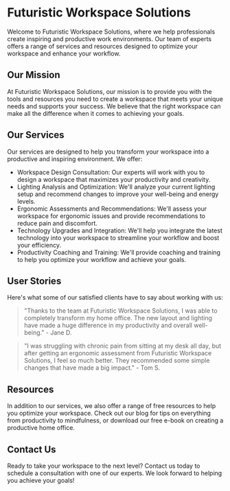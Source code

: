 <!--font:Poppins-->

# Futuristic Workspace Solutions

Welcome to Futuristic Workspace Solutions, where we help professionals create inspiring and productive work environments. Our team of experts offers a range of services and resources designed to optimize your workspace and enhance your workflow.

## Our Mission

At Futuristic Workspace Solutions, our mission is to provide you with the tools and resources you need to create a workspace that meets your unique needs and supports your success. We believe that the right workspace can make all the difference when it comes to achieving your goals.

## Our Services

Our services are designed to help you transform your workspace into a productive and inspiring environment. We offer:

- Workspace Design Consultation: Our experts will work with you to design a workspace that maximizes your productivity and creativity.
- Lighting Analysis and Optimization: We'll analyze your current lighting setup and recommend changes to improve your well-being and energy levels.
- Ergonomic Assessments and Recommendations: We'll assess your workspace for ergonomic issues and provide recommendations to reduce pain and discomfort.
- Technology Upgrades and Integration: We'll help you integrate the latest technology into your workspace to streamline your workflow and boost your efficiency.
- Productivity Coaching and Training: We'll provide coaching and training to help you optimize your workflow and achieve your goals.

## User Stories

Here's what some of our satisfied clients have to say about working with us:

> "Thanks to the team at Futuristic Workspace Solutions, I was able to completely transform my home office. The new layout and lighting have made a huge difference in my productivity and overall well-being." - Jane D.

> "I was struggling with chronic pain from sitting at my desk all day, but after getting an ergonomic assessment from Futuristic Workspace Solutions, I feel so much better. They recommended some simple changes that have made a big impact." - Tom S.

## Resources

In addition to our services, we also offer a range of free resources to help you optimize your workspace. Check out our blog for tips on everything from productivity to mindfulness, or download our free e-book on creating a productive home office.

## Contact Us

Ready to take your workspace to the next level? Contact us today to schedule a consultation with one of our experts. We look forward to helping you achieve your goals!

<!--

Write me content for website with wallpaper which alt text is:

"An abstract illustration of a virtual reality environment, with futuristic graphics and a minimalist color scheme."

The name/title of the page should not be 1:1 copy of the alt text but rather a real content of the website which is using this wallpaper.

- Use markdown format 
- Start with heading
- Heading should be short and concise
- The content should look like a real website 
- The website should not be about the wallpaper, wallpaper is just a related background
- Heading should be contain work "wallpaper" or "background"
- Include real sections like references, contact, user stories, etc. use things relevant to the page purpose.
- Feel free to use structure like headings, bullets, numbering, blockquotes, paragraphs, horizontal lines, etc.
- You can use formatting like bold or _italic_
- You can include UTF-8 emojis
- Links should be only #hash anchors (and you can refer to the document itself)
- Do not include images


---


# Futuristic Workspace Wallpaper

Welcome to our website, where we provide a range of tools and resources for professionals looking to optimize their workspace. Our mission is to help you create a productive and inspiring environment that fuels your creativity and enhances your workflow.

## About the Wallpaper

Our website features an abstract illustration of a virtual reality environment as the background. This wallpaper showcases futuristic graphics and a minimalist color scheme, creating a visually stunning backdrop for our content. The image represents our commitment to innovation and cutting-edge technology, which we believe are essential for staying ahead in today's fast-paced business world.

## Our Services

We offer a variety of services designed to help you create a workspace that meets your unique needs. Whether you're looking to redesign your office layout, improve your lighting, or upgrade your technology, we have the expertise and resources to help you achieve your goals.

Our services include:

- Workspace Design Consultation
- Lighting Analysis and Optimization
- Ergonomic Assessments and Recommendations
- Technology Upgrades and Integration
- Productivity Coaching and Training

## User Stories

Don't just take our word for it - hear from some of our satisfied clients about how our services have helped them transform their workspace:

> "After working with the team at Futuristic Workspace, I was able to completely revamp my home office. The new layout and lighting have made a huge difference in my productivity and overall well-being." - Jane D.

> "I was struggling with chronic pain from sitting at my desk all day, but after getting an ergonomic assessment from Futuristic Workspace, I feel so much better. They recommended some simple changes that have made a big impact." - Tom S.

## Resources

In addition to our services, we also provide a range of free resources to help you optimize your workspace. Check out our blog for tips on everything from desk organization to mindfulness practices, or download our free e-book on creating a productive home office.

## Contact Us

Ready to take your workspace to the next level? Contact us today to schedule a consultation with one of our experts. We look forward to helping you achieve your goals!


---


Heading should not include word "wallpaper". The website should not be about the wallpaper itself, wallpaper is just a related background, rewrite whole content.


---


# Welcome to Futuristic Workspace

At Futuristic Workspace, we're dedicated to helping professionals create inspiring and productive work environments. Our team of experts offers a range of services and resources designed to optimize your workspace and enhance your workflow.

## Our Mission

We believe that the right workspace can make all the difference when it comes to achieving your goals. That's why our mission is to provide you with the tools and resources you need to create a workspace that meets your unique needs and supports your success.

## Our Services

Our services are designed to help you transform your workspace into a productive and inspiring environment. We offer:

- Workspace Design Consultation: Our experts will work with you to design a workspace that maximizes your productivity and creativity.
- Lighting Analysis and Optimization: We'll analyze your current lighting setup and recommend changes to improve your well-being and energy levels.
- Ergonomic Assessments and Recommendations: We'll assess your workspace for ergonomic issues and provide recommendations to reduce pain and discomfort.
- Technology Upgrades and Integration: We'll help you integrate the latest technology into your workspace to streamline your workflow and boost your efficiency.
- Productivity Coaching and Training: We'll provide coaching and training to help you optimize your workflow and achieve your goals.

## User Stories

Here's what some of our satisfied clients have to say about working with us:

> "Thanks to the team at Futuristic Workspace, I was able to completely transform my home office. The new layout and lighting have made a huge difference in my productivity and overall well-being." - Jane D.

> "I was struggling with chronic pain from sitting at my desk all day, but after getting an ergonomic assessment from Futuristic Workspace, I feel so much better. They recommended some simple changes that have made a big impact." - Tom S.

## Resources

In addition to our services, we also offer a range of free resources to help you optimize your workspace. Check out our blog for tips on everything from productivity to mindfulness, or download our free e-book on creating a productive home office.

## Contact Us

Ready to take your workspace to the next level? Contact us today to schedule a consultation with one of our experts. We look forward to helping you achieve your goals!


---


Heading is too long, rewrite whole content.


---


# Futuristic Workspace Solutions

Welcome to Futuristic Workspace Solutions, where we help professionals create inspiring and productive work environments. Our team of experts offers a range of services and resources designed to optimize your workspace and enhance your workflow.

## Our Mission

At Futuristic Workspace Solutions, our mission is to provide you with the tools and resources you need to create a workspace that meets your unique needs and supports your success. We believe that the right workspace can make all the difference when it comes to achieving your goals.

## Our Services

Our services are designed to help you transform your workspace into a productive and inspiring environment. We offer:

- Workspace Design Consultation: Our experts will work with you to design a workspace that maximizes your productivity and creativity.
- Lighting Analysis and Optimization: We'll analyze your current lighting setup and recommend changes to improve your well-being and energy levels.
- Ergonomic Assessments and Recommendations: We'll assess your workspace for ergonomic issues and provide recommendations to reduce pain and discomfort.
- Technology Upgrades and Integration: We'll help you integrate the latest technology into your workspace to streamline your workflow and boost your efficiency.
- Productivity Coaching and Training: We'll provide coaching and training to help you optimize your workflow and achieve your goals.

## User Stories

Here's what some of our satisfied clients have to say about working with us:

> "Thanks to the team at Futuristic Workspace Solutions, I was able to completely transform my home office. The new layout and lighting have made a huge difference in my productivity and overall well-being." - Jane D.

> "I was struggling with chronic pain from sitting at my desk all day, but after getting an ergonomic assessment from Futuristic Workspace Solutions, I feel so much better. They recommended some simple changes that have made a big impact." - Tom S.

## Resources

In addition to our services, we also offer a range of free resources to help you optimize your workspace. Check out our blog for tips on everything from productivity to mindfulness, or download our free e-book on creating a productive home office.

## Contact Us

Ready to take your workspace to the next level? Contact us today to schedule a consultation with one of our experts. We look forward to helping you achieve your goals!


---


Write me a Google font which is best fitting for the website.

Pick from the list:
- Lato
- Lobster
- IBM Plex Sans
- Open Sans
- Futura
- Inter
- Montserrat
- Orbitron
- Playfair Display
- Raleway
- Alegreya
- Great Vibes
- Exo 2
- Poppins
- Roboto
- Dancing Script
- Barlow Condensed


Write just the font name nothing else.


---


Poppins

-->
